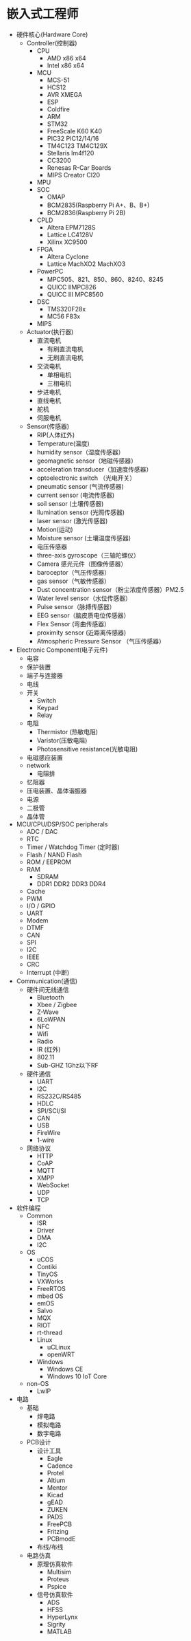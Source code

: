 # 嵌入式工程师

  - 硬件核心(Hardware Core)
    - Controller(控制器)
      - CPU
        - AMD x86 x64
        - Intel x86 x64
      - MCU
        - MCS-51
        - HCS12
        - AVR XMEGA
        - ESP
        - Coldfire
        - ARM
        - STM32
        - FreeScale K60 K40
        - PIC32 PIC12/14/16
        - TM4C123 TM4C129X
        - Stellaris lm4f120
        - CC3200
        - Renesas R-Car Boards
        - MIPS Creator CI20
      - MPU
      - SOC
        - OMAP
        - BCM2835(Raspberry Pi A+、B、B+)
        - BCM2836(Raspberry Pi 2B)
      - CPLD
        - Altera EPM7128S
        - Lattice LC4128V
        - Xilinx XC9500
      - FPGA
        - Altera Cyclone
        - Lattice MachXO2 MachXO3  
      - PowerPC
        - MPC505、821、850、860、8240、8245
        - QUICC ⅡMPC826
        - QUICC Ⅲ MPC8560
      - DSC
        - TMS320F28x
        - MC56 F83x
      - MIPS
    - Actuator(执行器)
      - 直流电机
        - 有刷直流电机
        - 无刷直流电机
      - 交流电机
        - 单相电机
        - 三相电机
      - 步进电机
      - 直线电机
      - 舵机
      - 伺服电机
    - Sensor(传感器)
      - RIP(人体红外)
      - Temperature(温度)
      - humidity sensor（湿度传感器）
      - geomagnetic sensor（地磁传感器） 
      - acceleration transducer（加速度传感器）
      - optoelectronic switch （光电开关）
      - pneumatic sensor (气流传感器)
      - current sensor (电流传感器)
      - soil sensor (土壤传感器)
      - llumination sensor (光照传感器)
      - laser sensor (激光传感器)
      - Motion(运动)
      - Moisture sensor (土壤温度传感器)
      - 电压传感器
      - three-axis gyroscope（三轴陀螺仪）
      - Camera 感光元件（图像传感器）
      - baroceptor（气压传感器）
      - gas sensor（气敏传感器）
      - Dust concentration sensor（粉尘浓度传感器）PM2.5
      - Water level sensor（水位传感器）
      - Pulse sensor（脉搏传感器）
      - EEG sensor（脑皮质电位传感器）
      - Flex Sensor (弯曲传感器）
      - proximity sensor (近距离传感器)
      - Atmospheric Pressure Sensor （气压传感器）
  - Electronic Component(电子元件)
    - 电容
    - 保护装置
    - 端子与连接器
    - 电线
    - 开关
      - Switch
      - Keypad
      - Relay
    - 电阻
      - Thermistor (热敏电阻)
      - Varistor(压敏电阻)
      - Photosensitive resistance(光敏电阻)
    - 电磁感应装置
    - network
      - 电阻排
    - 忆阻器
    - 压电装置、晶体谐振器
    - 电源
    - 二极管
    - 晶体管
  - MCU/CPU/DSP/SOC peripherals
    - ADC / DAC
    - RTC
    - Timer / Watchdog Timer (定时器)
    - Flash / NAND Flash
    - ROM / EEPROM
    - RAM
      - SDRAM
      - DDR1 DDR2 DDR3 DDR4
    - Cache
    - PWM
    - I/O / GPIO
    - UART
    - Modem
    - DTMF
    - CAN
    - SPI
    - I2C
    - IEEE
    - CRC
    - Interrupt (中断)
  - Communication(通信)
    - 硬件间无线通信
      - Bluetooth
      - Xbee / Zigbee
      - Z-Wave
      - 6LoWPAN
      - NFC
      - Wifi
      - Radio
      - IR (红外)
      - 802.11
      - Sub-GHZ 1Ghz以下RF
    - 硬件通信
      - UART
      - I2C
      - RS232C/RS485
      - HDLC
      - SPI/SCI/SI
      - CAN
      - USB
      - FireWire
      - 1-wire
    - 网络协议
      - HTTP
      - CoAP
      - MQTT
      - XMPP
      - WebSocket
      - UDP
      - TCP
  - 软件编程
    - Common
      - ISR
      - Driver
      - DMA
      - I2C
    - OS
      - uCOS
      - Contiki
      - TinyOS
      - VXWorks
      - FreeRTOS
      - mbed OS
      - emOS
      - Salvo
      - MQX
      - RIOT
      - rt-thread
      - Linux
        - uCLinux
        - openWRT
      - Windows
        - Windows CE
        - Windows 10 IoT Core
    - non-OS
      - LwIP
  - 电路
    - 基础
      - 焊电路
      - 模拟电路
      - 数字电路
    - PCB设计
      - 设计工具
        - Eagle
        - Cadence
        - Protel
        - Altium
        - Mentor
        - Kicad
        - gEAD
        - ZUKEN
        - PADS
        - FreePCB
        - Fritzing
        - PCBmodE
      - 布线/布线
    - 电路仿真
      - 原理仿真软件
        - Multisim
        - Proteus
        - Pspice
      - 信号仿真软件
        - ADS
        - HFSS
        - HyperLynx
        - Sigrity
        - MATLAB





